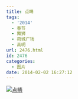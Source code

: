 ```yaml
---
title: 点睛
tags:
  - '2014'
  - 春节
  - 舞狮
  - 荷城广场
  - 高明
url: 2476.html
id: 2476
categories:
  - 图片
date: 2014-02-02 16:27:12
---
```


[![](http://photo.guolaijie.com/rooufer/uploads/2014/02/点睛.jpg "点睛")](http://photo.guolaijie.com/rooufer/uploads/2014/02/点睛.jpg)